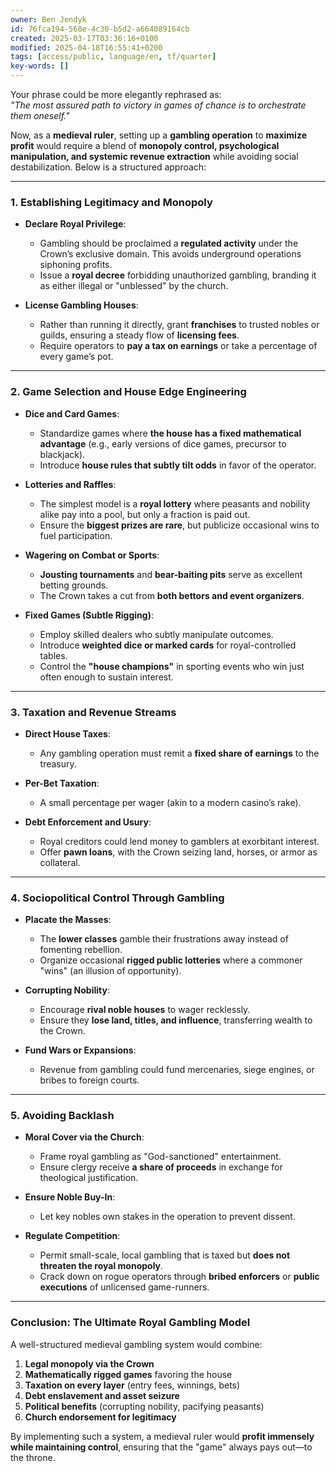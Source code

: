 ```yaml
---
owner: Ben Jendyk
id: 76fca194-568e-4c30-b5d2-a664089164cb
created: 2025-03-17T03:36:16+0100
modified: 2025-04-18T16:55:41+0200
tags: [access/public, language/en, tf/quarter]
key-words: []
---
```


Your phrase could be more elegantly rephrased as:  
*"The most assured path to victory in games of chance is to orchestrate them oneself."*  

Now, as a **medieval ruler**, setting up a **gambling operation** to **maximize profit** would require a blend of **monopoly control, psychological manipulation, and systemic revenue extraction** while avoiding social destabilization. Below is a structured approach:

---

### **1. Establishing Legitimacy and Monopoly**
- **Declare Royal Privilege**:  
  - Gambling should be proclaimed a **regulated activity** under the Crown’s exclusive domain. This avoids underground operations siphoning profits.
  - Issue a **royal decree** forbidding unauthorized gambling, branding it as either illegal or "unblessed" by the church.
  
- **License Gambling Houses**:  
  - Rather than running it directly, grant **franchises** to trusted nobles or guilds, ensuring a steady flow of **licensing fees**.
  - Require operators to **pay a tax on earnings** or take a percentage of every game’s pot.

---

### **2. Game Selection and House Edge Engineering**
- **Dice and Card Games**:  
  - Standardize games where **the house has a fixed mathematical advantage** (e.g., early versions of dice games, precursor to blackjack).
  - Introduce **house rules that subtly tilt odds** in favor of the operator.

- **Lotteries and Raffles**:  
  - The simplest model is a **royal lottery** where peasants and nobility alike pay into a pool, but only a fraction is paid out.
  - Ensure the **biggest prizes are rare**, but publicize occasional wins to fuel participation.

- **Wagering on Combat or Sports**:  
  - **Jousting tournaments** and **bear-baiting pits** serve as excellent betting grounds.
  - The Crown takes a cut from **both bettors and event organizers**.

- **Fixed Games (Subtle Rigging)**:  
  - Employ skilled dealers who subtly manipulate outcomes.
  - Introduce **weighted dice or marked cards** for royal-controlled tables.
  - Control the **"house champions"** in sporting events who win just often enough to sustain interest.

---

### **3. Taxation and Revenue Streams**
- **Direct House Taxes**:  
  - Any gambling operation must remit a **fixed share of earnings** to the treasury.
  
- **Per-Bet Taxation**:  
  - A small percentage per wager (akin to a modern casino’s rake).
  
- **Debt Enforcement and Usury**:  
  - Royal creditors could lend money to gamblers at exorbitant interest.
  - Offer **pawn loans**, with the Crown seizing land, horses, or armor as collateral.

---

### **4. Sociopolitical Control Through Gambling**
- **Placate the Masses**:  
  - The **lower classes** gamble their frustrations away instead of fomenting rebellion.
  - Organize occasional **rigged public lotteries** where a commoner "wins" (an illusion of opportunity).
  
- **Corrupting Nobility**:  
  - Encourage **rival noble houses** to wager recklessly.
  - Ensure they **lose land, titles, and influence**, transferring wealth to the Crown.

- **Fund Wars or Expansions**:  
  - Revenue from gambling could fund mercenaries, siege engines, or bribes to foreign courts.

---

### **5. Avoiding Backlash**
- **Moral Cover via the Church**:  
  - Frame royal gambling as "God-sanctioned" entertainment.
  - Ensure clergy receive **a share of proceeds** in exchange for theological justification.

- **Ensure Noble Buy-In**:  
  - Let key nobles own stakes in the operation to prevent dissent.
  
- **Regulate Competition**:  
  - Permit small-scale, local gambling that is taxed but **does not threaten the royal monopoly**.
  - Crack down on rogue operators through **bribed enforcers** or **public executions** of unlicensed game-runners.

---

### **Conclusion: The Ultimate Royal Gambling Model**
A well-structured medieval gambling system would combine:
1. **Legal monopoly via the Crown**  
2. **Mathematically rigged games** favoring the house  
3. **Taxation on every layer** (entry fees, winnings, bets)  
4. **Debt enslavement and asset seizure**  
5. **Political benefits** (corrupting nobility, pacifying peasants)  
6. **Church endorsement for legitimacy**  

By implementing such a system, a medieval ruler would **profit immensely while maintaining control**, ensuring that the "game" always pays out—to the throne.